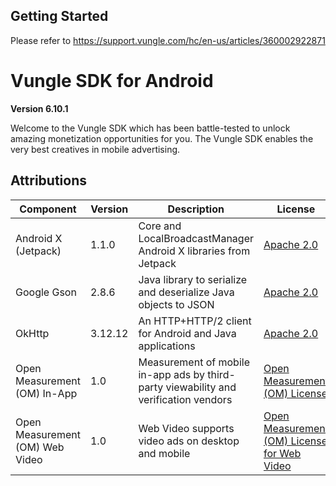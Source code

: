 ## Getting Started
Please refer to https://support.vungle.com/hc/en-us/articles/360002922871

Vungle SDK for Android
=======================

**Version 6.10.1**

Welcome to the Vungle SDK which has been battle-tested to unlock amazing monetization opportunities for you. The Vungle SDK enables the very best creatives in mobile advertising.
 
## Attributions
| Component                       | Version | Description                                                                               | License                                                                                            |
|---------------------------------|---------|-------------------------------------------------------------------------------------------|----------------------------------------------------------------------------------------------------|
| Android X (Jetpack)             | 1.1.0   | Core and LocalBroadcastManager Android X libraries from Jetpack                           | [Apache 2.0](https://www.apache.org/licenses/LICENSE-2.0)                                          |
| Google Gson                     | 2.8.6   | Java library to serialize and deserialize Java objects to JSON                            | [Apache 2.0](https://www.apache.org/licenses/LICENSE-2.0)                                          |
| OkHttp                          | 3.12.12 | An HTTP+HTTP/2 client for Android and Java applications                                   | [Apache 2.0](https://www.apache.org/licenses/LICENSE-2.0)                                          |
| Open Measurement (OM) In-App    | 1.0     | Measurement of mobile in-app ads by third-party viewability and verification vendors      | [Open Measurement (OM) License](https://s3-us-west-2.amazonaws.com/omsdk-files/docs/OMLICENSE.pdf) |
| Open Measurement (OM) Web Video | 1.0     | Web Video supports video ads on desktop and mobile                                        | [Open Measurement (OM) License for Web Video](https://tools.iabtechlab.com/assets/WebLicense.pdf)  |